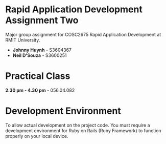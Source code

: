 # Rapid Application Development Assignment Two
Major group assignment for COSC2675 Rapid Application Development at RMIT University.

* **Johnny Huynh** - S3604367
* **Neil D'Souza** - S3600251

# Practical Class
**2.30 pm - 4.30 pm** - 056.04.082

# Development Environment
To allow actual development on the project code. You must require a development environment for Ruby on Rails (Ruby Framework) to function properly on your local device.